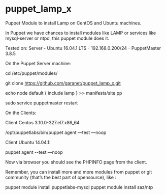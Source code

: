 # puppet_lamp_x
Puppet Module to install Lamp on CentOS and Ubuntu machines.

In Puppet we have chances to install modules like LAMP or services like mysql-server or ntpd, this puppet module does it.

Tested on:
Server - Ubuntu 16.04.1 LTS - 192.168.0.200/24 - PuppetMaster 3.8.5

On the Puppet Server machine:

cd /etc/puppet/modules/

git clone https://github.com/garanet/puppet_lamp_x.git

echo node default { include lamp } >> manifests/site.pp

sudo service puppetmaster restart

On the Clients:

Client Centos 3.10.0-327.el7.x86_64

/opt/puppetlabs/bin/puppet agent —test —noop

Client Ubuntu 14.04.1:

puppet agent --test —noop

Now via browser you should see the PHPINFO page from the client.

Remember, you can install more and more modules from puppet or git community (that’s the best part of opensource), like :

puppet module install puppetlabs-mysql
puppet module install saz/ntp
